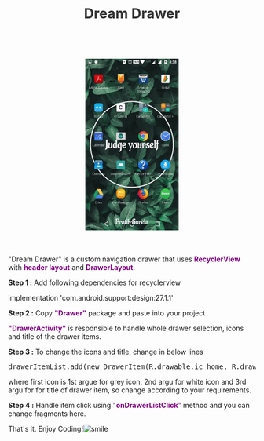 <h1 style="text-align: center;"><span style="color: #333333;"><strong>Dream Drawer</strong></span></h1>
<p style="text-align: center;">&nbsp;</p>
<h1 style="text-align: center;"><img style="display: block; margin-left: auto; margin-right: auto;" title="this slowpoke moves" src="https://raw.githubusercontent.com/PratikSurela/DreamDrawer/master/output.gif" width="190" height="350" /></h1>
<p>&nbsp;</p>
<p>"Dream Drawer" is a custom navigation drawer that uses <span style="color: #800080;"><strong>RecyclerView</strong></span> with <span style="color: #800080;"><strong>header layout</strong></span> and <span style="color: #800080;"><strong>DrawerLayout</strong></span>.</p>
<p><strong>Step 1 :</strong> Add following dependencies for recyclerview</p>
<p>implementation 'com.android.support:design:27.1.1'</p>
<p><strong>Step 2 :</strong> Copy <span style="color: #800080;"><strong>"Drawer"</strong></span> package and paste into your project&nbsp;</p>
<p><span style="color: #800080;"><strong>"DrawerActivity"</strong></span> is responsible to handle whole drawer selection, icons and title of the drawer items.</p>
<p><strong>Step 3 :</strong> To change the icons and title, change in below lines</p>
<pre>drawerItemList.add(new DrawerItem(R.drawable.ic_home, R.drawable.ic_home_white, getString(R.string.home)));</pre>
<p>where first icon is 1st argue for grey icon, 2nd argu for white icon and 3rd argu for for title of drawer item, so change according to your requirements.</p>
<p><strong>Step 4 :</strong> Handle item click using <span style="color: #800080;">"<strong>onDrawerListClick</strong>"</span> method and you can change fragments here.</p>
<p>That's it. Enjoy Coding!<img src="https://html-online.com/editor/tinymce4_6_5/plugins/emoticons/img/smiley-smile.gif" alt="smile" /></p>
